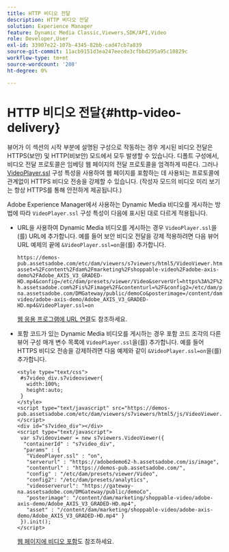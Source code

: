 ```yaml
---
title: HTTP 비디오 전달
description: HTTP 비디오 전달
solution: Experience Manager
feature: Dynamic Media Classic,Viewers,SDK/API,Video
role: Developer,User
exl-id: 33907e22-107b-4345-82bb-cad47cb7a839
source-git-commit: 11acb9151d3ea247eecde3cfbbd295a95c10829c
workflow-type: tm+mt
source-wordcount: '208'
ht-degree: 0%

---
```


# HTTP 비디오 전달{#http-video-delivery}

<!-- >[!NOTE]
>
>Secure Video Delivery only applies to AEM 6.2 with the installation of [Feature Pack-13480](https://www.adobeaemcloud.com/content/marketplace/marketplaceProxy.html?packagePath=/content/companies/public/adobe/packages/cq620/featurepack/cq-6.2.0-featurepack-13480) and to AEM 6.1 with installation of [Feature Pack NPR-15011](https://www.adobeaemcloud.com/content/marketplace/marketplaceProxy.html?packagePath=/content/companies/public/adobe/packages/cq610/featurepack/cq-6.1.0-featurepack-15011). -->

뷰어가 이 섹션의 시작 부분에 설명된 구성으로 작동하는 경우 게시된 비디오 전달은 HTTPS(보안) 및 HTTP(비보안) 모드에서 모두 발생할 수 있습니다. 디폴트 구성에서, 비디오 전달 프로토콜은 임베딩 웹 페이지의 전달 프로토콜을 엄격하게 따른다. 그러나 [VideoPlayer.ssl](../../c-html5-s7-aem-asset-viewers/c-html5-mixedmedia-viewer-about/r-html5-mixedmedia-viewer-config-attrib/r-html5-mixedmedia-viewer-config-attrib-videoplayer-ssl.md#reference-df0a29aa8a584cebaaa1c7bb6fab362e) 구성 특성을 사용하여 웹 페이지를 포함하는 데 사용되는 프로토콜에 관계없이 HTTPS 비디오 전송을 강제할 수 있습니다. (작성자 모드의 비디오 미리 보기는 항상 HTTPS를 통해 안전하게 제공됩니다.)

Adobe Experience Manager에서 사용하는 Dynamic Media 비디오를 게시하는 방법에 따라 `VideoPlayer.ssl` 구성 특성이 다음에 표시된 대로 다르게 적용됩니다.

* URL을 사용하여 Dynamic Media 비디오를 게시하는 경우 `VideoPlayer.ssl`을(를) URL에 추가합니다. 예를 들어 보안 비디오 전달을 강제 적용하려면 다음 뷰어 URL 예제의 끝에 `&VideoPlayer.ssl=on`을(를) 추가합니다.

  ```
  https://demos-pub.assetsadobe.com/etc/dam/viewers/s7viewers/html5/VideoViewer.html?asset=%2Fcontent%2Fdam%2Fmarketing%2Fshoppable-video%2Fadobe-axis-demo%2FAdobe_AXIS_V3_GRADED-HD.mp4&config=/etc/dam/presets/viewer/Video&serverUrl=https%3A%2F%2Fadobedemo62-h.assetsadobe.com%2Fis%2Fimage%2F&contenturl=%2F&config2=/etc/dam/presets/analytics&videoserverurl=https://gateway-na.assetsadobe.com/DMGateway/public/demoCo&posterimage=/content/dam/marketing/shoppable-video/adobe-axis-demo/Adobe_AXIS_V3_GRADED-HD.mp4&VideoPlayer.ssl=on
  ```

  [웹 응용 프로그램에 URL 연결](https://experienceleague.adobe.com/docs/experience-manager-65/assets/dynamic/linking-urls-to-yourwebapplication.html?lang=ko#dynamic)도 참조하세요.

* 포함 코드가 있는 Dynamic Media 비디오를 게시하는 경우 포함 코드 조각의 다른 뷰어 구성 매개 변수 목록에 `VideoPlayer.ssl`을(를) 추가합니다. 예를 들어 HTTPS 비디오 전송을 강제하려면 다음 예제와 같이 `&VideoPlayer.ssl=on`을(를) 추가합니다.

  ```
  <style type="text/css"> 
   #s7video_div.s7videoviewer{ 
     width:100%;  
     height:auto; 
   } 
  </style> 
  <script type="text/javascript" src="https://demos-pub.assetsadobe.com/etc/dam/viewers/s7viewers/html5/js/VideoViewer.js"></script> 
  <div id="s7video_div"></div> 
  <script type="text/javascript"> 
   var s7videoviewer = new s7viewers.VideoViewer({ 
    "containerId" : "s7video_div", 
    "params" : {  
     "VideoPlayer.ssl" : "on", 
     "serverurl" : "https://adobedemo62-h.assetsadobe.com/is/image", 
     "contenturl" : "https://demos-pub.assetsadobe.com/",  
     "config" : "/etc/dam/presets/viewer/Video", 
     "config2": "/etc/dam/presets/analytics", 
     "videoserverurl": "https://gateway-na.assetsadobe.com/DMGateway/public/demoCo", 
     "posterimage": "/content/dam/marketing/shoppable-video/adobe-axis-demo/Adobe_AXIS_V3_GRADED-HD.mp4", 
     "asset" : "/content/dam/marketing/shoppable-video/adobe-axis-demo/Adobe_AXIS_V3_GRADED-HD.mp4" } 
   }).init(); 
  </script>
  ```

  [웹 페이지에 비디오 포함](https://experienceleague.adobe.com/docs/experience-manager-65/assets/dynamic/linking-urls-to-yourwebapplication.html?lang=ko#dynamic)도 참조하세요.
